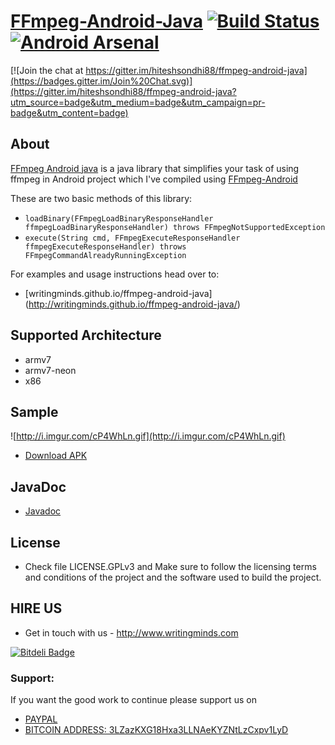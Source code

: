 [FFmpeg-Android-Java](http://writingminds.github.io/ffmpeg-android-java/) [![Build Status](https://travis-ci.org/hiteshsondhi88/ffmpeg-android-java.svg?branch=master)](https://travis-ci.org/hiteshsondhi88/ffmpeg-android-java) [![Android Arsenal](https://img.shields.io/badge/Android%20Arsenal-FFmpeg--Android--Java-brightgreen.svg?style=flat)](https://android-arsenal.com/details/1/931)
==============

[![Join the chat at https://gitter.im/hiteshsondhi88/ffmpeg-android-java](https://badges.gitter.im/Join%20Chat.svg)](https://gitter.im/hiteshsondhi88/ffmpeg-android-java?utm_source=badge&utm_medium=badge&utm_campaign=pr-badge&utm_content=badge)

## About
[FFmpeg Android java](http://writingminds.github.io/ffmpeg-android-java/) is a java library that simplifies your task of using ffmpeg in Android project which I've compiled using [FFmpeg-Android](http://writingminds.github.io/ffmpeg-android/)

These are two basic methods of this library:

* `loadBinary(FFmpegLoadBinaryResponseHandler ffmpegLoadBinaryResponseHandler) throws FFmpegNotSupportedException`
* `execute(String cmd, FFmpegExecuteResponseHandler ffmpegExecuteResponseHandler) throws FFmpegCommandAlreadyRunningException`

For examples and usage instructions head over to:
* [writingminds.github.io/ffmpeg-android-java] (http://writingminds.github.io/ffmpeg-android-java/)

## Supported Architecture
* armv7
* armv7-neon
* x86

## Sample
![http://i.imgur.com/cP4WhLn.gif](http://i.imgur.com/cP4WhLn.gif)
* [Download APK](https://github.com/writingminds/ffmpeg-android-java/releases/download/v0.3.2/app-debug.apk)

## JavaDoc
* [Javadoc](http://writingminds.github.io/ffmpeg-android-java/docs/)

## License
* Check file LICENSE.GPLv3 and Make sure to follow the licensing terms and conditions of the project and the software used to build the project.

## HIRE US
* Get in touch with us - http://www.writingminds.com


[![Bitdeli Badge](https://d2weczhvl823v0.cloudfront.net/hiteshsondhi88/ffmpeg-android-java/trend.png)](https://bitdeli.com/free "Bitdeli Badge")

### Support:

If you want the good work to continue please support us on

* [PAYPAL](https://www.paypal.me/ishandutta2007)
* [BITCOIN ADDRESS: 3LZazKXG18Hxa3LLNAeKYZNtLzCxpv1LyD](https://www.coinbase.com/join/5a8e4a045b02c403bc3a9c0c)
